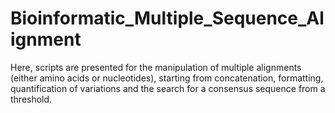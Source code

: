 # Bioinformatic_Multiple_Sequence_Alignment

Here, scripts are presented for the manipulation of multiple alignments (either amino acids or nucleotides), starting from concatenation, formatting, quantification of variations and the search for a consensus sequence from a threshold.
